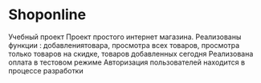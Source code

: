# Shoponline
Учебный проект
Проект простого интернет магазина. 
Реализованы функции : добавлениятовара, просмотра всех товаров, просмотра только товаров на скидке, товаров добавленных сегодня
Реализована оплата в тестовом режиме
Авторизация пользователей находится в процессе разработки
